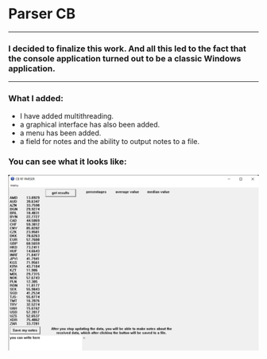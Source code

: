# Parser CB
---
### I decided to finalize this work. And all this led to the fact that the console application turned out to be a classic Windows application.

---
### What I added:
+ I have added multithreading. 
+ a graphical interface has also been added.
+ a menu has been added.
+ a field for notes and the ability to output notes to a file.

### You can see what it looks like:

[![video](https://github.com/georgedem975/georgedem975/blob/master/assets/CB%20RF%20PARSER%2023.07.2022%2019_06_21.png)](https://youtu.be/q9cEtWxm7JI)